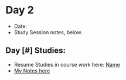 # Day 2
* Date: 
* Study Session notes, below. 

## Day [#] Studies: 
* Resume Studies in course work here: [Name](#)
* [My Notes here](#)
